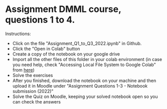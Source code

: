 # Assignment DMML course, questions 1 to 4.

Instructions:
- Click on the file "Assignment_Q1_to_Q3_2022.ipynb" in Github. 
- Click the "Open in Colab" button
- Create a copy of the notebook on your google drive
- Import all the other files of this folder in your colab environment (in case you need help, check "Accessing Local File System to Google Colab" from [here](https://neptune.ai/blog/google-colab-dealing-with-files))
- Solve the exercises
- After you finished, download the notebook on your machine and then upload it in Moodle under "Assignment Questions 1-3 - Notebook submission (2022)"
- Solve the Quiz on Moodle, keeping your solved notebook open so you can check the answers
